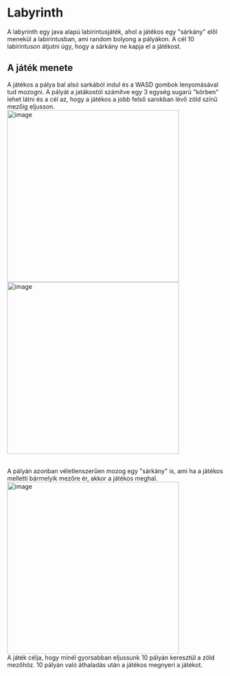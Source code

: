 # Labyrinth
A labyrinth egy java alapú labirintusjáték, ahol a játékos egy "sárkány" elől menekül a labirintusban, ami random bolyong a pályákon. A cél 10 labirintuson átjutni úgy, hogy a sárkány ne kapja el a játékost.

## A játék menete
A játékos a pálya bal alsó sarkából indul és a WASD gombok lenyomásával tud mozogni. A pályát a jatákostól számítve egy 3 egység sugarú "körben" lehet látni és a cél az, hogy a játékos a jobb felső sarokban lévő zöld színű mezőig eljusson.
<img width="400" alt="image" src="https://github.com/user-attachments/assets/c46f9490-73a7-4b7b-b2b7-5fd3ca3271e9" />
<img width="400" alt="image" src="https://github.com/user-attachments/assets/70eff9d3-db60-41e5-bf9d-3b0e8910bbc9" />

<br>A pályán azonban véletlenszerűen mozog egy "sárkány" is, ami ha a játékos melletti bármelyik mezőre ér, akkor a játékos meghal.
<img width="400" alt="image" src="https://github.com/user-attachments/assets/5fcdbeb6-18d2-4e81-8c37-18b4041e5559" />
<br>
A játék célja, hogy minél gyorsabban eljussunk 10 pályán keresztül a zöld mezőhöz. 10 pályán való áthaladás után a játékos megnyeri a játékot.
